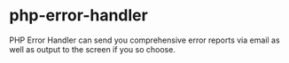 # php-error-handler
PHP Error Handler can send you comprehensive error reports via email as well as output to the screen if you so choose.
